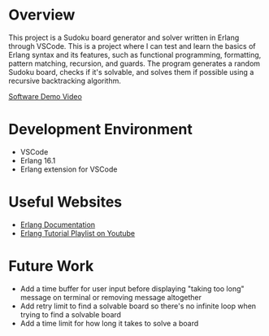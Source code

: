 # Overview

This project is a Sudoku board generator and solver written in Erlang through VSCode. This is a project where I can test and learn the basics of Erlang syntax and its features, such as functional programming, formatting, pattern matching, recursion, and guards. The program generates a random Sudoku board, checks if it's solvable, and solves them if possible using a recursive backtracking algorithm.

[Software Demo Video](https://youtu.be/WI0OLveAXmU)

# Development Environment

* VSCode
* Erlang 16.1
* Erlang extension for VSCode

# Useful Websites

* [Erlang Documentation](https://www.erlang.org/doc/readme.html)
* [Erlang Tutorial Playlist on Youtube](https://www.youtube.com/watch?v=HRrfc9CiR_s&list=PLdOYTlKwc71ljrfUqrKYoULxRjqI0p8it)

# Future Work

* Add a time buffer for user input before displaying "taking too long" message on terminal or removing message altogether
* Add retry limit to find a solvable board so there's no infinite loop when trying to find a solvable board
* Add a time limit for how long it takes to solve a board